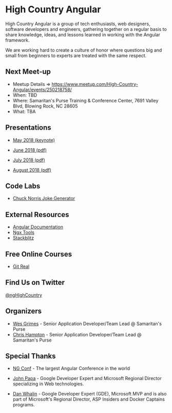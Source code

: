 # High Country Angular

High Country Angular is a group of tech enthusiasts, web designers, software developers and engineers, gathering together on a regular basis to share knowledge, ideas, and lessons learned in working with the Angular framework.

We are working hard to create a culture of honor where questions big and small from beginners to experts are treated with the same respect.

## Next Meet-up

- Meetup Details => https://www.meetup.com/High-Country-Angular/events/250218758/
- When: TBD
- Where: Samaritan's Purse Training & Conference Center, 7691 Valley Blvd, Blowing Rock, NC 28605
- What: TBA

## Presentations

- [May 2018 (keynote)](https://github.com/ngHighCountry/meetup/blob/master/presentations/may-2018/may-2018.key)

- [June 2018 (pdf)](https://github.com/ngHighCountry/meetup/blob/master/presentations/june-2018/ngHC-June2018-machine-setup.pdf)

- [July 2018 (pdf)](https://github.com/ngHighCountry/meetup/blob/master/presentations/july-2018/july-2018.pdf)

- [August 2018 (pdf)](https://github.com/ngHighCountry/meetup/blob/master/presentations/aug-2018/aug-2018.pdf)

## Code Labs

- [Chuck Norris Joke Generator](https://github.com/ngHighCountry/meetup/blob/master/labs/chuck-norris-jokes-lab.md)

## External Resources

- [Angular Documentation](https://angular.io/docs)
- [Ngx Tools](https://ngx.tools/#/search)
- [Stackblitz](https://stackblitz.com/)

## Free Online Courses

- [Git Real](https://www.pluralsight.com/courses/code-school-git-real)

## Find Us on Twitter

[@ngHighCountry](https://twitter.com/ngHighCountry)

## Organizers

- [Wes Grimes](https://twitter.com/wesgrimes) - Senior Application Developer/Team Lead @ Samaritan's Purse
- [Chris Hampton](https://twitter.com/champton1122) - Senior Application Developer/Team Lead @ Samaritan's Purse

## Special Thanks

- [NG Conf](https://www.ng-conf.org/) - The largest Angular Conference in the world

- [John Papa](https://johnpapa.net/) - Google Developer Expert and Microsoft Regional Director specializing in Web technologies.

- [Dan Whalin](https://codewithdan.com/) - Google Developer Expert (GDE), Microsoft MVP and is also part of Microsoft's Regional Director, ASP Insiders and Docker Captains programs.
